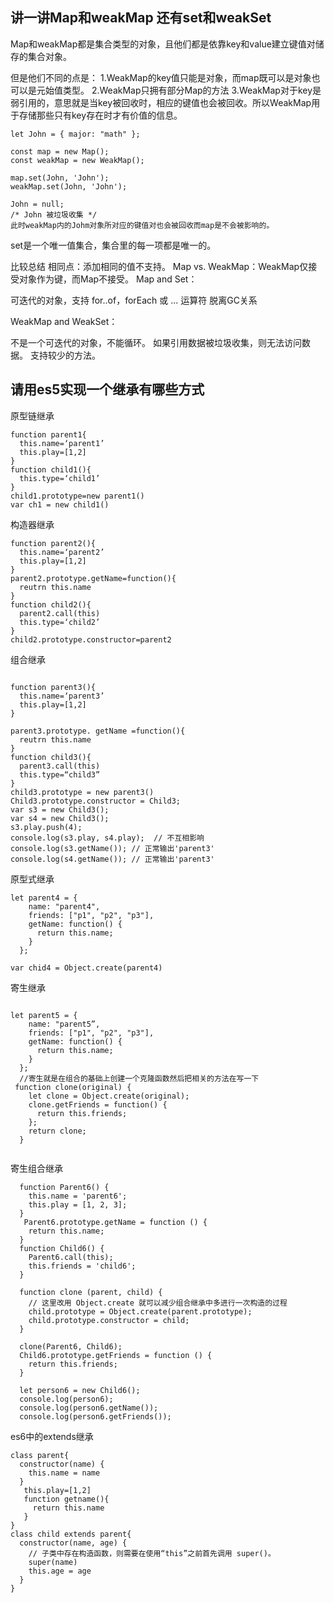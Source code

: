 ## 讲一讲Map和weakMap 还有set和weakSet

Map和weakMap都是集合类型的对象，且他们都是依靠key和value建立键值对储存的集合对象。

但是他们不同的点是：
1.WeakMap的key值只能是对象，而map既可以是对象也可以是元始值类型。
2.WeakMap只拥有部分Map的方法
3.WeakMap对于key是弱引用的，意思就是当key被回收时，相应的键值也会被回收。所以WeakMap用于存储那些只有key存在时才有价值的信息。
```
let John = { major: "math" };

const map = new Map();
const weakMap = new WeakMap();

map.set(John, 'John');
weakMap.set(John, 'John');

John = null;
/* John 被垃圾收集 */
此时weakMap内的Johm对象所对应的键值对也会被回收而map是不会被影响的。
```
set是一个唯一值集合，集合里的每一项都是唯一的。

比较总结
相同点：添加相同的值不支持。
Map vs. WeakMap：WeakMap仅接受对象作为键，而Map不接受。
Map and Set：

可迭代的对象，支持 for..of，forEach 或 ... 运算符
脱离GC关系

WeakMap and WeakSet：

不是一个可迭代的对象，不能循环。
如果引用数据被垃圾收集，则无法访问数据。
支持较少的方法。


## 请用es5实现一个继承有哪些方式
原型链继承
```
function parent1{
  this.name=‘parent1’
  this.play=[1,2]
}
function child1(){
  this.type=‘child1’
}
child1.prototype=new parent1()
var ch1 = new child1()
```
构造器继承
```
function parent2(){
  this.name=‘parent2’
  this.play=[1,2]
}
parent2.prototype.getName=function(){
  reutrn this.name
}
function child2(){
  parent2.call(this)
  this.type=‘child2’
}
child2.prototype.constructor=parent2
```
组合继承
```

function parent3(){
  this.name=‘parent3’
  this.play=[1,2]
}

parent3.prototype. getName =function(){
  reutrn this.name
}
function child3(){
  parent3.call(this)
  this.type=“child3”
}
child3.prototype = new parent3()
Child3.prototype.constructor = Child3;
var s3 = new Child3();
var s4 = new Child3();
s3.play.push(4);
console.log(s3.play, s4.play);  // 不互相影响
console.log(s3.getName()); // 正常输出'parent3'
console.log(s4.getName()); // 正常输出'parent3'
```
原型式继承
```
let parent4 = {
    name: "parent4",
    friends: ["p1", "p2", "p3"],
    getName: function() {
      return this.name;
    }
  };

var chid4 = Object.create(parent4)
```
寄生继承
```

let parent5 = {
    name: "parent5”,
    friends: ["p1", "p2", "p3"],
    getName: function() {
      return this.name;
    }
  };
  //寄生就是在组合的基础上创建一个克隆函数然后把相关的方法在写一下
 function clone(original) {
    let clone = Object.create(original);
    clone.getFriends = function() {
      return this.friends;
    };
    return clone;
  }
​
```
寄生组合继承
```
  function Parent6() {
    this.name = 'parent6';
    this.play = [1, 2, 3];
  }
   Parent6.prototype.getName = function () {
    return this.name;
  }
  function Child6() {
    Parent6.call(this);
    this.friends = 'child6';
  }
​
  function clone (parent, child) {
    // 这里改用 Object.create 就可以减少组合继承中多进行一次构造的过程
    child.prototype = Object.create(parent.prototype);
    child.prototype.constructor = child;
  }
​
  clone(Parent6, Child6);
  Child6.prototype.getFriends = function () {
    return this.friends;
  }
​
  let person6 = new Child6();
  console.log(person6);
  console.log(person6.getName());
  console.log(person6.getFriends());
```

es6中的extends继承
```
class parent{
  constructor(name) {
    this.name = name
  }
   this.play=[1,2]
   function getname(){
     return this.name
   }
}
class child extends parent{
  constructor(name, age) {
    // 子类中存在构造函数，则需要在使用“this”之前首先调用 super()。
    super(name)
    this.age = age
  }
}
```